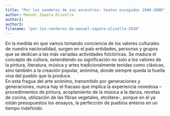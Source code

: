 ```yaml
---
title: "Por los senderos de sus ancestros: textos escogidos 1940-2000"
author: Manuel Zapata Olivella
author2: 
author3: 
filename: "por-los-senderos-de-manuel-zapata-olivella-2010"
---
```

En la medida en que vamos tomando conciencia de los valores culturales de nuestra nacionalidad, surgen en el país entidades, personas y grupos que se dedican a las más variadas actividades folclóricas. Se madura el concepto de cultura, extendiendo su significación no solo a los valores de la pintura, literatura, música y artes tradicionalmente tenidas como clásicas, sino también a la creación popular, anónima, donde siempre queda la huella viva del pueblo que la produce.<br>En esta fragua del arte anónimo, transmitido por generaciones y generaciones, nunca hay el fracaso que implica la experiencia novedosa –procedimientos de pintura, acoplamiento de la música a la danza, recetas de cocina, utilización de las fibras vegetales, etcétera–, porque en él ya están presupuestos los ensayos, la perfección de pueblos enteros en un tiempo indefinido.